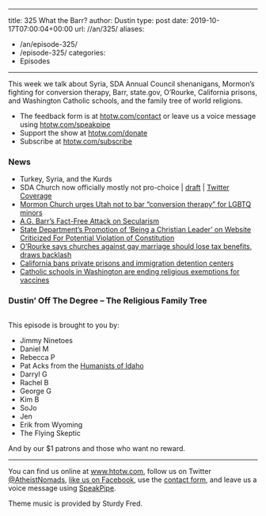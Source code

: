   ---
title: 325 What the Barr?
author: Dustin
type: post
date: 2019-10-17T07:00:04+00:00
url: //an/325/
aliases:
  - /an/episode-325/
  - /episode-325/
categories:
  - Episodes

---
<div id="buzzsprout-player-10552784"></div><script src="https://www.buzzsprout.com/1983601/10552784-325-what-the-barr.js?container_id=buzzsprout-player-10552784&player=small" type="text/javascript" charset="utf-8"></script>

This week we talk about Syria, SDA Annual Council shenanigans, Mormon&#8217;s fighting for conversion therapy, Barr, state.gov, O&#8217;Rourke, California prisons, and Washington Catholic schools, and the family tree of world religions.

<!--more-->

 * The feedback form is at [htotw.com/contact](https://htotw.com/contact) or leave us a voice message using <a href="https://htotw.com/speakpipe" target="_blank" rel="noopener noreferrer">htotw.com/speakpipe</a>
 * Support the show at <a href="https://htotw.com/donate" target="_blank" rel="noopener noreferrer">htotw.com/donate</a>
 * Subscribe at <a href="https://htotw.com/subscribe" target="_blank" rel="noopener noreferrer">htotw.com/subscribe</a>

### News 

  * Turkey, Syria, and the Kurds
  * SDA Church now officially mostly not pro-choice | [draft][1] | [Twitter Coverage][2]
  * [Mormon Church urges Utah not to bar &#8220;conversion therapy&#8221; for LGBTQ minors][3]
  * [A.G. Barr&#8217;s Fact-Free Attack on Secularism][4]
  * [State Department&#8217;s Promotion of &#8216;Being a Christian Leader&#8217; on Website Criticized For Potential Violation of Constitution][5]
  * [O&#8217;Rourke says churches against gay marriage should lose tax benefits, draws backlash][6]
  * [California bans private prisons and immigration detention centers][7]
  * [Catholic schools in Washington are ending religious exemptions for vaccines][8]

### Dustin&#8217; Off The Degree &#8211; The Religious Family Tree 

<img src="https://htotw.com/wp-content/uploads/2019/10/religion-tree-1024x791.png" alt="" /> 

This episode is brought to you by:

  * Jimmy Ninetoes
  * Daniel M
  * Rebecca P
  * Pat Acks from the <a href="https://www.humanistsofidaho.org" target="_blank" rel="noopener noreferrer">Humanists of Idaho</a>
  * Darryl G
  * Rachel B
  * George G
  * Kim B
  * SoJo
  * Jen
  * Erik from Wyoming
  * The Flying Skeptic

And by our $1 patrons and those who want no reward.

<hr class="wp-block-separator" />

You can find us online at <a href="https://www.htotw.com/" target="_blank" rel="noopener noreferrer">www.htotw.com</a>, follow us on Twitter <a href="https://htotw.com/twitter" target="_blank" rel="noopener noreferrer">@AtheistNomads</a>, <a href="https://htotw.com/facebook" target="_blank" rel="noopener noreferrer">like us on Facebook</a>, use the [contact form](https://htotw.com/contact), and leave us a voice message using <a href="https://htotw.com/speakpipe" target="_blank" rel="noopener noreferrer">SpeakPipe</a>.

Theme music is provided by Sturdy Fred.


 [1]: https://spectrummagazine.org/news/2019/updated-proposed-seventh-day-adventist-statement-abortion
 [2]: https://twitter.com/spectrummag/status/1184492870960594944
 [3]: https://www.cbsnews.com/news/lds-church-lgbtq-minors-conversion-therapy-utah-ban-opposes/
 [4]: https://www.atheists.org/2019/10/barr-blaming-secularism/
 [5]: https://www.newsweek.com/mike-pompeo-christian-leader-speech-trump-secretary-state-separation-church-1465143
 [6]: https://www.nbcnews.com/politics/2020-election/o-rourke-says-churches-against-gay-marriage-should-lose-tax-n1065186
 [7]: https://www.sfchronicle.com/politics/article/California-will-stop-using-private-prisons-by-14515257.php
 [8]: https://abcnews.go.com/US/73-catholic-schools-washington-end-religious-vaccine-exemptions/story?id=66060566